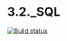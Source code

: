 # 3.2._SQL
[![Build status](https://ci.appveyor.com/api/projects/status/g28x5f223ndrqxed?svg=true)](https://ci.appveyor.com/project/iTplumber228/sql3-2)
